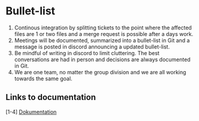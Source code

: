 # Bullet-list
1. Continous integration by splitting tickets to the point where the affected files are 1 or two files and a merge request is possible after a days work.
2. Meetings will be documented, summarized into a bullet-list in Git and a message is posted in discord announcing a updated bullet-list.
3. Be mindful of writing in discord to limit cluttering. The best conversations are had in person and decisions are always documented in Git.
4. We are one team, no matter the group division and we are all working towards the same goal.

## Links to documentation
\[1-4] [Dokumentation](https://docs.google.com/document/d/1fAwyJMEhL7-6Ktr3kHSO7tZZPI5srv3OcO4Zzdy4cFw/edit?usp=sharing)

